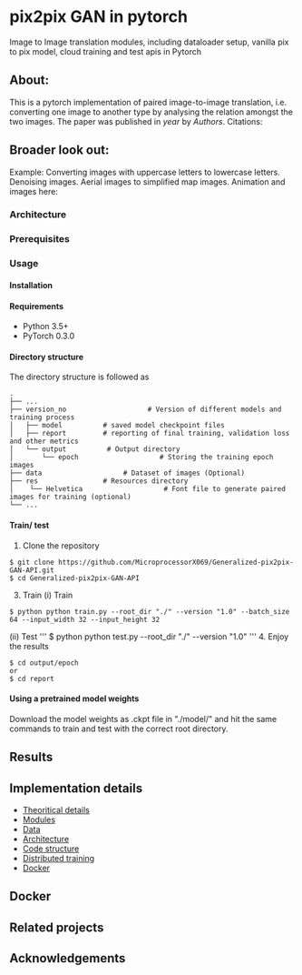 # pix2pix GAN in pytorch
Image to Image translation modules, including dataloader setup, vanilla pix to pix model, cloud training and test apis in Pytorch
## About:
This is a pytorch implementation of paired image-to-image translation, i.e. converting one image to another type by analysing the relation amongst the two images.
The paper was published in *year* by *Authors*. 
Citations:

## Broader look out:
Example: Converting images with uppercase letters to lowercase letters.
Denoising images.
Aerial images to simplified map images.
Animation and images here:


### Architecture
### Prerequisites
### Usage

#### Installation
#### Requirements
- Python 3.5+
- PyTorch 0.3.0
 
#### Directory structure
The directory structure is followed as 
```
.
├── ...
├── version_no                    # Version of different models and training process
│   ├── model          # saved model checkpoint files
│   ├── report         # reporting of final training, validation loss and other metrics
│   └── output          # Output directory
│       └── epoch                    # Storing the training epoch images
├── data                    # Dataset of images (Optional)
├── res                # Resources directory
│    └── Helvetica                    # Font file to generate paired images for training (optional) 
└── ...
```

#### Train/ test
1. Clone the repository
```
$ git clone https://github.com/MicroprocessorX069/Generalized-pix2pix-GAN-API.git
$ cd Generalized-pix2pix-GAN-API
```
3. Train
(i) Train
```
$ python python train.py --root_dir "./" --version "1.0" --batch_size 64 --input_width 32 --input_height 32 
```
(ii) Test
'''
$ python python test.py --root_dir "./" --version "1.0" 
'''
4. Enjoy the results
```
$ cd output/epoch
or
$ cd report
```

#### Using a pretrained model weights
Download the model weights as .ckpt file in "./model/" and hit the same commands to train and test with the correct root directory.

## Results

## Implementation details
- [Theoritical details](docs/CONTRIBUTING.md)
- [Modules](docs/CONTRIBUTING.md)
- [Data](docs/CONTRIBUTING.md)
- [Architecture](docs/CONTRIBUTING.md)
- [Code structure](docs/CONTRIBUTING.md)
- [Distributed training](docs/CONTRIBUTING.md)
- [Docker](docs/CONTRIBUTING.md)

## Docker
## Related projects
## Acknowledgements


